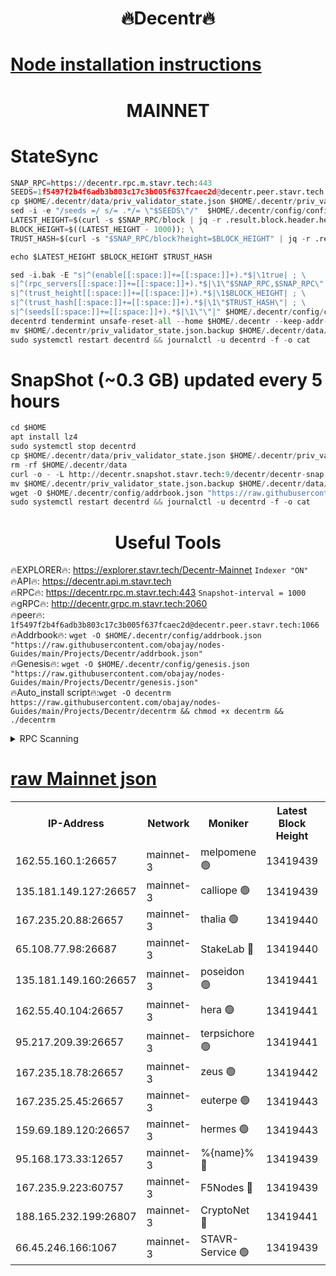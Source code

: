 <h1 align="center"> 🔥Decentr🔥</h1>

[Node installation instructions](https://github.com/obajay/nodes-Guides/tree/main/Projects/Decentr)
=
<h1 align="center"> MAINNET</h1>

# StateSync
```python
SNAP_RPC=https://decentr.rpc.m.stavr.tech:443
SEEDS=1f5497f2b4f6adb3b803c17c3b005f637fcaec2d@decentr.peer.stavr.tech:1066
cp $HOME/.decentr/data/priv_validator_state.json $HOME/.decentr/priv_validator_state.json.backup
sed -i -e "/seeds =/ s/= .*/= \"$SEEDS\"/"  $HOME/.decentr/config/config.toml
LATEST_HEIGHT=$(curl -s $SNAP_RPC/block | jq -r .result.block.header.height); \
BLOCK_HEIGHT=$((LATEST_HEIGHT - 1000)); \
TRUST_HASH=$(curl -s "$SNAP_RPC/block?height=$BLOCK_HEIGHT" | jq -r .result.block_id.hash)

echo $LATEST_HEIGHT $BLOCK_HEIGHT $TRUST_HASH

sed -i.bak -E "s|^(enable[[:space:]]+=[[:space:]]+).*$|\1true| ; \
s|^(rpc_servers[[:space:]]+=[[:space:]]+).*$|\1\"$SNAP_RPC,$SNAP_RPC\"| ; \
s|^(trust_height[[:space:]]+=[[:space:]]+).*$|\1$BLOCK_HEIGHT| ; \
s|^(trust_hash[[:space:]]+=[[:space:]]+).*$|\1\"$TRUST_HASH\"| ; \
s|^(seeds[[:space:]]+=[[:space:]]+).*$|\1\"\"|" $HOME/.decentr/config/config.toml
decentrd tendermint unsafe-reset-all --home $HOME/.decentr --keep-addr-book
mv $HOME/.decentr/priv_validator_state.json.backup $HOME/.decentr/data/priv_validator_state.json
sudo systemctl restart decentrd && journalctl -u decentrd -f -o cat
```
# SnapShot (~0.3 GB) updated every 5 hours
```python
cd $HOME
apt install lz4
sudo systemctl stop decentrd
cp $HOME/.decentr/data/priv_validator_state.json $HOME/.decentr/priv_validator_state.json.backup
rm -rf $HOME/.decentr/data
curl -o - -L http://decentr.snapshot.stavr.tech:9/decentr/decentr-snap.tar.lz4 | lz4 -c -d - | tar -x -C $HOME/.decentr --strip-components 2
mv $HOME/.decentr/priv_validator_state.json.backup $HOME/.decentr/data/priv_validator_state.json
wget -O $HOME/.decentr/config/addrbook.json "https://raw.githubusercontent.com/obajay/nodes-Guides/main/Projects/Decentr/addrbook.json"
sudo systemctl restart decentrd && journalctl -u decentrd -f -o cat
```

 <h1 align="center"> Useful Tools</h1>

🔥EXPLORER🔥:     https://explorer.stavr.tech/Decentr-Mainnet        `Indexer "ON"` \
🔥API🔥:          https://decentr.api.m.stavr.tech \
🔥RPC🔥:          https://decentr.rpc.m.stavr.tech:443              `Snapshot-interval = 1000` \
🔥gRPC🔥:         http://decentr.grpc.m.stavr.tech:2060 \
🔥peer🔥:         `1f5497f2b4f6adb3b803c17c3b005f637fcaec2d@decentr.peer.stavr.tech:1066` \
🔥Addrbook🔥:  `wget -O $HOME/.decentr/config/addrbook.json "https://raw.githubusercontent.com/obajay/nodes-Guides/main/Projects/Decentr/addrbook.json"` \
🔥Genesis🔥:  `wget -O $HOME/.decentr/config/genesis.json "https://raw.githubusercontent.com/obajay/nodes-Guides/main/Projects/Decentr/genesis.json"` \
🔥Auto_install script🔥:`wget -O decentrm https://raw.githubusercontent.com/obajay/nodes-Guides/main/Projects/Decentr/decentrm && chmod +x decentrm && ./decentrm`

<details>
<summary>RPC Scanning</summary>

<h2 align="center"> We scan nodes in real time every 4 hours. And we provide the final result of RPC endpoints.
We cannot influence the operation of these nodes in any way. </h2>


```python
If Voting Power is higher than 0 --> then the Node is a validator of the network and may be subject to attack and be a potential threat to the chain.
```
```python
We marked such validators with a red symbol
```

</details>

[raw Mainnet json](https://rpc-check.decentrm.stavr.tech/decentrm/rpc-decentrm-result.json)
=



<table><tr><th>IP-Address</th><th>Network</th><th>Moniker</th><th>Latest Block Height</th><th>Earliest Block Height</th><th>Catching Up</th><th>Tx Index</th><th>Voting Power</th><th>Scan Time</th></tr><tr><td>162.55.160.1:26657</td><td>mainnet-3</td><td>melpomene 🟢</td><td>13419439</td><td>1688950</td><td>False</td><td>on</td><td>0</td><td>2024-03-21T07:29:53.431242018UTC</td></tr><tr><td>135.181.149.127:26657</td><td>mainnet-3</td><td>calliope 🟢</td><td>13419439</td><td>1688950</td><td>False</td><td>on</td><td>0</td><td>2024-03-21T07:29:57.793757472UTC</td></tr><tr><td>167.235.20.88:26657</td><td>mainnet-3</td><td>thalia 🟢</td><td>13419440</td><td>1688950</td><td>False</td><td>on</td><td>0</td><td>2024-03-21T07:30:01.089624355UTC</td></tr><tr><td>65.108.77.98:26687</td><td>mainnet-3</td><td>StakeLab 🔴</td><td>13419440</td><td>1688950</td><td>False</td><td>on</td><td>5449694</td><td>2024-03-21T07:30:01.418015786UTC</td></tr><tr><td>135.181.149.160:26657</td><td>mainnet-3</td><td>poseidon 🟢</td><td>13419441</td><td>1688950</td><td>False</td><td>on</td><td>0</td><td>2024-03-21T07:30:05.813667773UTC</td></tr><tr><td>162.55.40.104:26657</td><td>mainnet-3</td><td>hera 🟢</td><td>13419441</td><td>1688950</td><td>False</td><td>on</td><td>0</td><td>2024-03-21T07:30:06.342479930UTC</td></tr><tr><td>95.217.209.39:26657</td><td>mainnet-3</td><td>terpsichore 🟢</td><td>13419441</td><td>1688950</td><td>False</td><td>on</td><td>0</td><td>2024-03-21T07:30:10.702066205UTC</td></tr><tr><td>167.235.18.78:26657</td><td>mainnet-3</td><td>zeus 🟢</td><td>13419442</td><td>1688950</td><td>False</td><td>on</td><td>0</td><td>2024-03-21T07:30:14.992223253UTC</td></tr><tr><td>167.235.25.45:26657</td><td>mainnet-3</td><td>euterpe 🟢</td><td>13419443</td><td>1688950</td><td>False</td><td>on</td><td>0</td><td>2024-03-21T07:30:17.226971805UTC</td></tr><tr><td>159.69.189.120:26657</td><td>mainnet-3</td><td>hermes 🟢</td><td>13419443</td><td>1688950</td><td>False</td><td>on</td><td>0</td><td>2024-03-21T07:30:19.479581172UTC</td></tr><tr><td>95.168.173.33:12657</td><td>mainnet-3</td><td>%{name}% 🔴</td><td>13419439</td><td>8964001</td><td>False</td><td>on</td><td>4280625</td><td>2024-03-21T07:29:58.590934306UTC</td></tr><tr><td>167.235.9.223:60757</td><td>mainnet-3</td><td>F5Nodes 🔴</td><td>13419439</td><td>12380001</td><td>False</td><td>off</td><td>562</td><td>2024-03-21T07:29:58.811501154UTC</td></tr><tr><td>188.165.232.199:26807</td><td>mainnet-3</td><td>CryptoNet 🔴</td><td>13419441</td><td>13242001</td><td>False</td><td>off</td><td>916365</td><td>2024-03-21T07:30:06.078974448UTC</td></tr><tr><td>66.45.246.166:1067</td><td>mainnet-3</td><td>STAVR-Service 🟢</td><td>13419439</td><td>13416001</td><td>False</td><td>on</td><td>0</td><td>2024-03-21T07:29:58.333236902UTC</td></tr></table>
